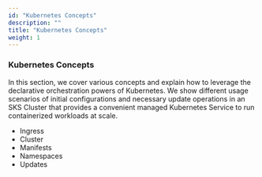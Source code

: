 ```yaml
---
id: "Kubernetes Concepts"
description: ""
title: "Kubernetes Concepts"
weight: 1
---
```


### Kubernetes Concepts

In this section, we cover various concepts and explain how to leverage the declarative orchestration powers of Kubernetes. We show different usage scenarios of initial configurations and necessary update operations in an SKS Cluster that provides a convenient managed Kubernetes Service to run containerized workloads at scale.

- Ingress
- Cluster
- Manifests
- Namespaces
- Updates